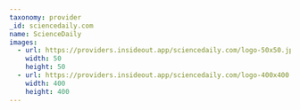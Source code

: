 ```yaml
---
taxonomy: provider
_id: sciencedaily.com
name: ScienceDaily
images:
  - url: https://providers.insideout.app/sciencedaily.com/logo-50x50.jpg
    width: 50
    height: 50
  - url: https://providers.insideout.app/sciencedaily.com/logo-400x400.jpg
    width: 400
    height: 400
---
```

